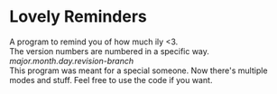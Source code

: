 # Lovely Reminders
A program to remind you of how much ily <3.  
The version numbers are numbered in a specific way.  
*major.month.day.revision-branch*  
This program was meant for a special someone. Now there's multiple modes and stuff. Feel free to use the code if you want.